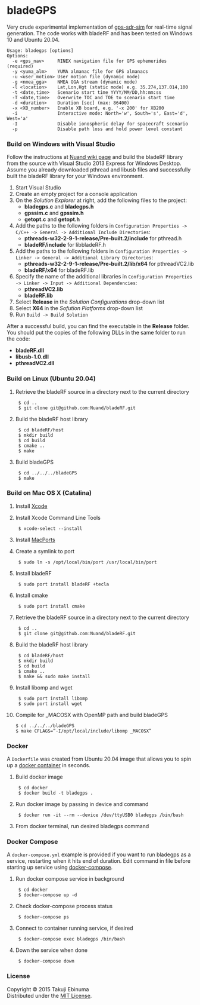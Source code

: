 # bladeGPS

Very crude experimental implementation of [gps-sdr-sim](https://github.com/osqzss/gps-sdr-sim) for real-time signal generation.
The code works with bladeRF and has been tested on Windows 10 and Ubuntu 20.04.

```
Usage: bladegps [options]
Options:
  -e <gps_nav>     RINEX navigation file for GPS ephemerides (required)
  -y <yuma_alm>    YUMA almanac file for GPS almanacs
  -u <user_motion> User motion file (dynamic mode)
  -g <nmea_gga>    NMEA GGA stream (dynamic mode)
  -l <location>    Lat,Lon,Hgt (static mode) e.g. 35.274,137.014,100
  -t <date,time>   Scenario start time YYYY/MM/DD,hh:mm:ss
  -T <date,time>   Overwrite TOC and TOE to scenario start time
  -d <duration>    Duration [sec] (max: 86400)
  -x <XB_number>   Enable XB board, e.g. '-x 200' for XB200
  -i               Interactive mode: North='w', South='s', East='d', West='a'
  -I               Disable ionospheric delay for spacecraft scenario
  -p               Disable path loss and hold power level constant
```

### Build on Windows with Visual Studio

Follow the instructions at [Nuand wiki page](https://github.com/Nuand/bladeRF/wiki/Getting-Started%3A-Windows) and build the bladeRF library from the source with Visual Studio 2013 Express for Windows Desktop. Assume you already downloaded pthread and libusb files and successfully built the bladeRF library for your Windows environment.

1. Start Visual Studio
2. Create an empty project for a console application
3. On the _Solution Explorer_ at right, add the following files to the project:
    * __bladegps.c__ and __bladegps.h__
    * __gpssim.c__ and __gpssim.h__
    * __getopt.c__ and __getopt.h__
4. Add the paths to the following folders in `Configuration Properties -> C/C++ -> General -> Additional Include Directories`:
    * __pthreads-w32-2-9-1-release/Pre-built.2/include__ for pthread.h
    * __bladeRF/include__ for libbladeRF.h
5. Add the paths to the following folders in `Configuration Properties -> Linker -> General -> Additional Library Directories`:
    * __pthreads-w32-2-9-1-release/Pre-built.2/lib/x64__ for pthreadVC2.lib
    * __bladeRF/x64__ for bladeRF.lib
6. Specify the name of the additional libraries in `Configuration Properties -> Linker -> Input -> Additional Dependencies`:
    * __pthreadVC2.lib__
    * __bladeRF.lib__
7. Select __Release__ in the _Solution Configurations_ drop-down list
8. Select __X64__ in the _Sofution Platforms_ drop-down list
9. Run `Build -> Build Solution`

After a successful build, you can find the executable in the __Release__ folder. You should put the copies of the following DLLs in the same folder to run the code:
* __bladeRF.dll__
* __libusb-1.0.dll__
* __pthreadVC2.dll__

### Build on Linux (Ubuntu 20.04)

1. Retrieve the bladeRF source in a directory next to the current directory

        $ cd ..
        $ git clone git@github.com:Nuand/bladeRF.git

2. Build the bladeRF host library

        $ cd bladeRF/host
        $ mkdir build
        $ cd build
        $ cmake ..
        $ make

3. Build bladeGPS

        $ cd ../../../bladeGPS
        $ make

### Build on Mac OS X (Catalina)

1. Install [Xcode](https://apps.apple.com/us/app/xcode/id497799835?mt=12)

2. Install Xcode Command Line Tools

        $ xcode-select --install

3. Install [MacPorts](https://www.macports.org/install.php)

4. Create a symlink to port

        $ sudo ln -s /opt/local/bin/port /usr/local/bin/port

5. Install bladeRF

        $ sudo port install bladeRF +tecla

6. Install cmake

        $ sudo port install cmake

7. Retrieve the bladeRF source in a directory next to the current directory

        $ cd ..
        $ git clone git@github.com:Nuand/bladeRF.git

8. Build the bladeRF host library

        $ cd bladeRF/host
        $ mkdir build
        $ cd build
        $ cmake ..
        $ make && sudo make install

9. Install libomp and wget

        $ sudo port install libomp
        $ sudo port install wget

10. Compile for \_MACOSX with OpenMP path and build bladeGPS

        $ cd ../../../bladeGPS
        $ make CFLAGS=”-I/opt/local/include/libomp _MACOSX”

### Docker 

A `Dockerfile` was created from Ubuntu 20.04 image that allows you to spin up 
a [docker container](https://docs.docker.com/get-started/overview/) in seconds. 

1. Build docker image

        $ cd docker
        $ docker build -t bladegps .

2. Run docker image by passing in device and command

        $ docker run -it --rm --device /dev/ttyUSB0 bladegps /bin/bash

3. From docker terminal, run desired bladegps command

### Docker Compose

A `docker-compose.yml` example is provided if you want to run bladegps as a 
service, restarting when it hits end of duration. Edit command in file
before starting up service using [docker-compose](https://docs.docker.com/compose/).

1. Run docker compose service in background

        $ cd docker
        $ docker-compose up -d

2. Check docker-compose process status

        $ docker-compose ps

3. Connect to container running service, if desired

        $ docker-compose exec bladegps /bin/bash

4. Down the service when done

        $ docker-compose down

### License

Copyright &copy; 2015 Takuji Ebinuma  
Distributed under the [MIT License](http://www.opensource.org/licenses/mit-license.php).
